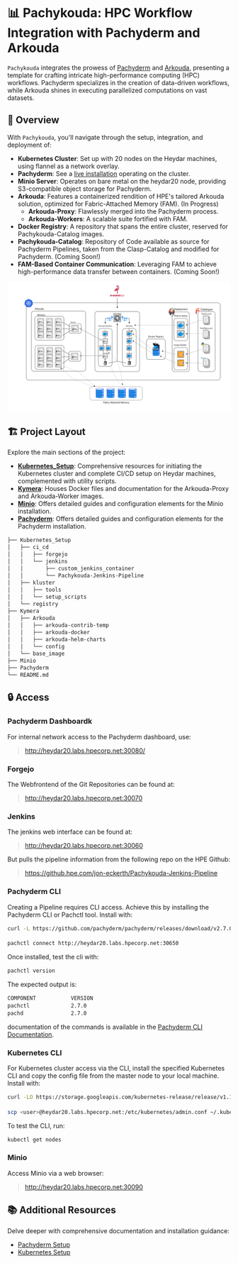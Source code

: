 # 📊 Pachykouda: HPC Workflow Integration with Pachyderm and Arkouda

`Pachykouda` integrates the prowess of [Pachyderm](https://www.pachyderm.com/) and [Arkouda](https://github.com/Bears-R-Us/arkouda), presenting a template for crafting intricate high-performance computing (HPC) workflows. Pachyderm specializes in the creation of data-driven workflows, while Arkouda shines in executing parallelized computations on vast datasets.

## 📌 Overview

With `Pachykouda`, you'll navigate through the setup, integration, and deployment of:

- **Kubernetes Cluster**: Set up with 20 nodes on the Heydar machines, using flannel as a network overlay.
- **Pachyderm**: See a [live installation](http://heydar20.labs.hpecorp.net:30080/) operating on the cluster.
- **Minio Server**: Operates on bare metal on the heydar20 node, providing S3-compatible object storage for Pachyderm.
- **Arkouda**: Features a containerized rendition of HPE's tailored Arkouda solution, optimized for Fabric-Attached Memory (FAM). (In Progress)
  - **Arkouda-Proxy**: Flawlessly merged into the Pachyderm process.
  - **Arkouda-Workers**: A scalable suite fortified with FAM.
- **Docker Registry**: A repository that spans the entire cluster, reserved for Pachykouda-Catalog images.
- **Pachykouda-Catalog**: Repository of Code available as source for Pachyderm Pipelines, taken from the Clasp-Catalog and modified for Pachyderm. (Coming Soon!)
- **FAM-Based Container Communication**: Leveraging FAM to achieve high-performance data transfer between containers. (Coming Soon!)

![Pachykouda Architecture](.images/Pachykouda.png)

## 🏗️ Project Layout

Explore the main sections of the project:

- **[Kubernetes_Setup](./Kubernetes_Setup/README.md)**: Comprehensive resources for initiating the Kubernetes cluster and complete CI/CD setup on Heydar machines, complemented with utility scripts.
- **[Kymera](./Kymera/README.md)**: Houses Docker files and documentation for the Arkouda-Proxy and Arkouda-Worker images.
- **[Minio](./Minio/README.md)**: Offers detailed guides and configuration elements for the Minio installation.
- **[Pachyderm](./Pachyderm/README.md)**: Offers detailed guides and configuration elements for the Pachyderm installation.

``` plaintext
├── Kubernetes_Setup
│   ├── ci_cd
│   │   ├── forgejo
│   │   └── jenkins
│   │       ├── custom_jenkins_container
│   │       └── Pachykouda-Jenkins-Pipeline    
│   ├── kluster
│   │   ├── tools
│   │   └── setup_scripts
│   └── registry
├── Kymera
│   ├── Arkouda
│   │   ├── arkouda-contrib-temp
│   │   ├── arkouda-docker
│   │   ├── arkouda-helm-charts
│   │   └── config
│   └── base_image
├── Minio
├── Pachyderm
└── README.md
```

## 🔒 Access

### Pachyderm Dashboardk

For internal network access to the Pachyderm dashboard, use:
> <http://heydar20.labs.hpecorp.net:30080/>

### Forgejo

The Webfrontend of the Git Repositories can be found at:
> <http://heydar20.labs.hpecorp.net:30070>

### Jenkins

The jenkins web interface can be found at:
> <http://heydar20.labs.hpecorp.net:30060>

But pulls the pipeline information from the following repo on the  HPE Github:

> <https://github.hpe.com/jon-eckerth/Pachykouda-Jenkins-Pipeline>

### Pachyderm CLI

Creating a Pipeline requires CLI access. Achieve this by installing the Pachyderm CLI or Pachctl tool. Install with:

``` bash
curl -L https://github.com/pachyderm/pachyderm/releases/download/v2.7.0/pachctl_2.7.0_linux_amd64.tar.gz | sudo tar -xzv --strip-components=1 -C /usr/bin/

pachctl connect http://heydar20.labs.hpecorp.net:30650  
```

Once installed, test the cli with:

``` bash
pachctl version
```

The expected output is:

``` bash
COMPONENT           VERSION
pachctl             2.7.0
pachd               2.7.0
```

documentation of the commands is available in the [Pachyderm CLI Documentation](https://docs.pachyderm.com/latest/reference/pachctl/pachctl/).

### Kubernetes CLI

For Kubernetes cluster access via the CLI, install the specified Kubernetes CLI and copy the config file from the master node to your local machine. Install with:

``` bash
curl -LO https://storage.googleapis.com/kubernetes-release/release/v1.18.0/bin/linux/amd64/kubectl

scp <user>@heydar20.labs.hpecorp.net:/etc/kubernetes/admin.conf ~/.kube/config
```

To test the CLI, run:

``` bash
kubectl get nodes
```

### Minio

Access Minio via a web browser:

> <http://heydar20.labs.hpecorp.net:30090>

## 📚 Additional Resources

Delve deeper with comprehensive documentation and installation guidance:

- [Pachyderm Setup](./Pachyderm/README.md)
- [Kubernetes Setup](./Kubernetes_Setup/README.md)
